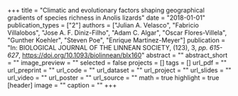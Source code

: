 +++
title = "Climatic and evolutionary factors shaping geographical gradients of species richness in Anolis lizards"
date = "2018-01-01"
publication_types = ["2"]
authors = ["Julian A. Velasco", "Fabricio Villalobos", "Jose A. F. Diniz-Filho", "Adam C. Algar", "Oscar Flores-Villela", "Gunther Koehler", "Steven Poe", "Enrique Martinez-Meyer"]
publication = "In: BIOLOGICAL JOURNAL OF THE LINNEAN SOCIETY, (123), 3, _pp. 615-627_, https://doi.org/10.1093/biolinnean/blx160"
abstract = ""
abstract_short = ""
image_preview = ""
selected = false
projects = []
tags = []
url_pdf = ""
url_preprint = ""
url_code = ""
url_dataset = ""
url_project = ""
url_slides = ""
url_video = ""
url_poster = ""
url_source = ""
math = true
highlight = true
[header]
image = ""
caption = ""
+++
